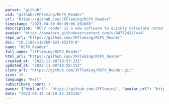 ```yaml
---
parser: "github"
uid: "github/JFFleming/RCFV_Reader"
url: "https://github.com/JFFleming/RCFV_Reader"
timestamp: "2023-04-30 00:39:06.201665"
description: "RCFV reader is a new software to quickly calculate normalised relative compositional frequency variability."
avatar: "https://avatars.githubusercontent.com/u/84772413?v=4"
repo_url: "https://github.com/JFFleming/RCFV_Reader"
doi: "10.1186/s12859-023-05270-8"
name: "RCFV_Reader"
full_name: "JFFleming/RCFV_Reader"
html_url: "https://github.com/JFFleming/RCFV_Reader"
created_at: "2022-11-08T19:57:23Z"
updated_at: "2022-11-08T19:58:15Z"
clone_url: "https://github.com/JFFleming/RCFV_Reader.git"
size: 16
language: "Perl"
subscribers_count: 1
owner: {"html_url": "https://github.com/JFFleming", "avatar_url": "https://avatars.githubusercontent.com/u/84772413?v=4", "login": "JFFleming", "type": "User"}
date: "2023-06-17 14:19:47.103236"
---
```

